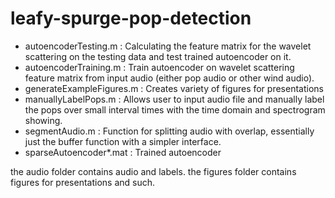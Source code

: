 # leafy-spurge-pop-detection

- autoencoderTesting.m : Calculating the feature matrix for the wavelet scattering on the testing data and test trained autoencoder on it.
- autoencoderTraining.m : Train autoencoder on wavelet scattering feature matrix from input audio (either pop audio or other wind audio).
- generateExampleFigures.m : Creates variety of figures for presentations
- manuallyLabelPops.m : Allows user to input audio file and manually label the pops over small interval times with the time domain and spectrogram showing.
- segmentAudio.m : Function for splitting audio with overlap, essentially just the buffer function with a simpler interface.
- sparseAutoencoder*.mat : Trained autoencoder

the audio folder contains audio and labels.
the figures folder contains figures for presentations and such.
